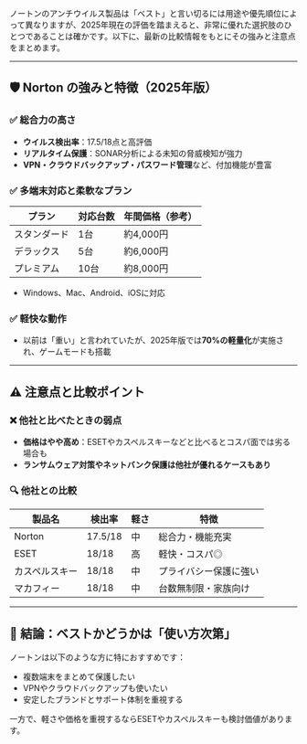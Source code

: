 ノートンのアンチウイルス製品は「ベスト」と言い切るには用途や優先順位によって異なりますが、2025年現在の評価を踏まえると、非常に優れた選択肢のひとつであることは確かです。以下に、最新の比較情報をもとにその強みと注意点をまとめます。

---

## 🛡️ Norton の強みと特徴（2025年版）

### ✅ 総合力の高さ
- **ウイルス検出率**：17.5/18点と高評価
- **リアルタイム保護**：SONAR分析による未知の脅威検知が強力
- **VPN・クラウドバックアップ・パスワード管理**など、付加機能が豊富

### ✅ 多端末対応と柔軟なプラン
| プラン | 対応台数 | 年間価格（参考） |
|--------|-----------|------------------|
| スタンダード | 1台 | 約4,000円 |
| デラックス | 5台 | 約6,000円 |
| プレミアム | 10台 | 約8,000円 |

- Windows、Mac、Android、iOSに対応

### ✅ 軽快な動作
- 以前は「重い」と言われていたが、2025年版では**70%の軽量化**が実施され、ゲームモードも搭載

---

## ⚠️ 注意点と比較ポイント

### ❌ 他社と比べたときの弱点
- **価格はやや高め**：ESETやカスペルスキーなどと比べるとコスパ面では劣る場合も
- **ランサムウェア対策やネットバンク保護は他社が優れるケースもあり**

### 🔍 他社との比較
| 製品名 | 検出率 | 軽さ | 特徴 |
|--------|--------|------|------|
| Norton | 17.5/18 | 中 | 総合力・機能充実 |
| ESET | 18/18 | 高 | 軽快・コスパ◎ |
| カスペルスキー | 18/18 | 中 | プライバシー保護に強い |
| マカフィー | 18/18 | 中 | 台数無制限・家族向け |

---

## 🧭 結論：ベストかどうかは「使い方次第」

ノートンは以下のような方に特におすすめです：
- 複数端末をまとめて保護したい
- VPNやクラウドバックアップも使いたい
- 安定したブランドとサポート体制を重視する

一方で、軽さや価格を重視するならESETやカスペルスキーも検討価値があります。
